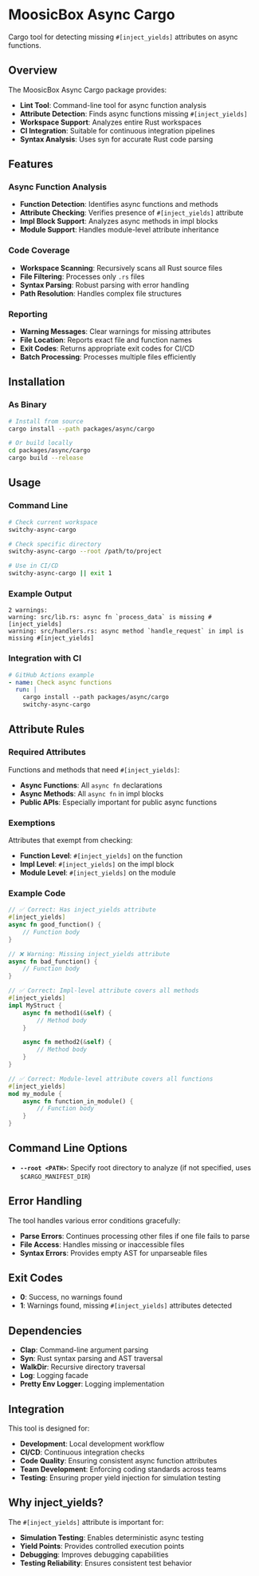 # MoosicBox Async Cargo

Cargo tool for detecting missing `#[inject_yields]` attributes on async functions.

## Overview

The MoosicBox Async Cargo package provides:

- **Lint Tool**: Command-line tool for async function analysis
- **Attribute Detection**: Finds async functions missing `#[inject_yields]`
- **Workspace Support**: Analyzes entire Rust workspaces
- **CI Integration**: Suitable for continuous integration pipelines
- **Syntax Analysis**: Uses syn for accurate Rust code parsing

## Features

### Async Function Analysis
- **Function Detection**: Identifies async functions and methods
- **Attribute Checking**: Verifies presence of `#[inject_yields]` attribute
- **Impl Block Support**: Analyzes async methods in impl blocks
- **Module Support**: Handles module-level attribute inheritance

### Code Coverage
- **Workspace Scanning**: Recursively scans all Rust source files
- **File Filtering**: Processes only `.rs` files
- **Syntax Parsing**: Robust parsing with error handling
- **Path Resolution**: Handles complex file structures

### Reporting
- **Warning Messages**: Clear warnings for missing attributes
- **File Location**: Reports exact file and function names
- **Exit Codes**: Returns appropriate exit codes for CI/CD
- **Batch Processing**: Processes multiple files efficiently

## Installation

### As Binary

```bash
# Install from source
cargo install --path packages/async/cargo

# Or build locally
cd packages/async/cargo
cargo build --release
```

## Usage

### Command Line

```bash
# Check current workspace
switchy-async-cargo

# Check specific directory
switchy-async-cargo --root /path/to/project

# Use in CI/CD
switchy-async-cargo || exit 1
```

### Example Output

```
2 warnings:
warning: src/lib.rs: async fn `process_data` is missing #[inject_yields]
warning: src/handlers.rs: async method `handle_request` in impl is missing #[inject_yields]
```

### Integration with CI

```yaml
# GitHub Actions example
- name: Check async functions
  run: |
    cargo install --path packages/async/cargo
    switchy-async-cargo
```

## Attribute Rules

### Required Attributes
Functions and methods that need `#[inject_yields]`:
- **Async Functions**: All `async fn` declarations
- **Async Methods**: All `async fn` in impl blocks
- **Public APIs**: Especially important for public async functions

### Exemptions
Attributes that exempt from checking:
- **Function Level**: `#[inject_yields]` on the function
- **Impl Level**: `#[inject_yields]` on the impl block
- **Module Level**: `#[inject_yields]` on the module

### Example Code

```rust
// ✅ Correct: Has inject_yields attribute
#[inject_yields]
async fn good_function() {
    // Function body
}

// ❌ Warning: Missing inject_yields attribute
async fn bad_function() {
    // Function body
}

// ✅ Correct: Impl-level attribute covers all methods
#[inject_yields]
impl MyStruct {
    async fn method1(&self) {
        // Method body
    }

    async fn method2(&self) {
        // Method body
    }
}

// ✅ Correct: Module-level attribute covers all functions
#[inject_yields]
mod my_module {
    async fn function_in_module() {
        // Function body
    }
}
```

## Command Line Options

- **`--root <PATH>`**: Specify root directory to analyze (if not specified, uses `$CARGO_MANIFEST_DIR`)

## Error Handling

The tool handles various error conditions gracefully:
- **Parse Errors**: Continues processing other files if one file fails to parse
- **File Access**: Handles missing or inaccessible files
- **Syntax Errors**: Provides empty AST for unparseable files

## Exit Codes

- **0**: Success, no warnings found
- **1**: Warnings found, missing `#[inject_yields]` attributes detected

## Dependencies

- **Clap**: Command-line argument parsing
- **Syn**: Rust syntax parsing and AST traversal
- **WalkDir**: Recursive directory traversal
- **Log**: Logging facade
- **Pretty Env Logger**: Logging implementation

## Integration

This tool is designed for:
- **Development**: Local development workflow
- **CI/CD**: Continuous integration checks
- **Code Quality**: Ensuring consistent async function attributes
- **Team Development**: Enforcing coding standards across teams
- **Testing**: Ensuring proper yield injection for simulation testing

## Why inject_yields?

The `#[inject_yields]` attribute is important for:
- **Simulation Testing**: Enables deterministic async testing
- **Yield Points**: Provides controlled execution points
- **Debugging**: Improves debugging capabilities
- **Testing Reliability**: Ensures consistent test behavior
